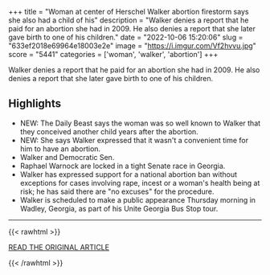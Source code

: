 +++
title = "Woman at center of Herschel Walker abortion firestorm says she also had a child of his"
description = "Walker denies a report that he paid for an abortion she had in 2009. He also denies a report that she later gave birth to one of his children."
date = "2022-10-06 15:20:06"
slug = "633ef2018e69964e18003e2e"
image = "https://i.imgur.com/Vf2hvvu.jpg"
score = "5441"
categories = ['woman', 'walker', 'abortion']
+++

Walker denies a report that he paid for an abortion she had in 2009. He also denies a report that she later gave birth to one of his children.

## Highlights

- NEW: The Daily Beast says the woman was so well known to Walker that they conceived another child years after the abortion.
- NEW: She says Walker expressed that it wasn't a convenient time for him to have an abortion.
- Walker and Democratic Sen.
- Raphael Warnock are locked in a tight Senate race in Georgia.
- Walker has expressed support for a national abortion ban without exceptions for cases involving rape, incest or a woman's health being at risk; he has said there are "no excuses" for the procedure.
- Walker is scheduled to make a public appearance Thursday morning in Wadley, Georgia, as part of his Unite Georgia Bus Stop tour.

---

{{< rawhtml >}}
  <p class="article-category">
    <a target="_blank" href="https://www.cbsnews.com/news/herschel-walker-abortion-firestorm-woman-says-she-also-had-his-child-daily-beast/">READ THE ORIGINAL ARTICLE</a>
  </p>
{{< /rawhtml >}}
